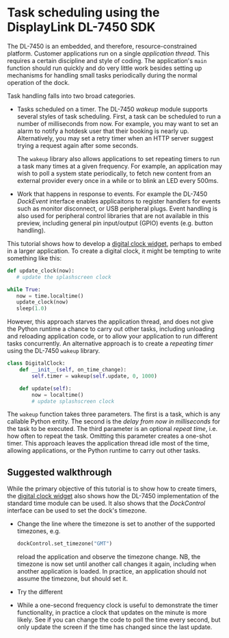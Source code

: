 # Task scheduling using the DisplayLink DL-7450 SDK

The DL-7450 is an embedded, and therefore, resource-constrained platform.
Customer applications run on a single *application thread*. This requires a
certain discipline and style of coding. The application's `main` function
should run quickly and do very little work besides setting up mechanisms for
handling small tasks periodically during the normal operation of the dock.

Task handling falls into two broad categories.

 * Tasks scheduled on a timer. The DL-7450 *wakeup* module supports several
   styles of task scheduling. First, a task can be scheduled to run a number of
   milliseconds from now. For example, you may want to set an alarm to notify a
   hotdesk user that their booking is nearly up. Alternatively, you may set a
   retry timer when an HTTP server suggest trying a request again after some
   seconds.
   
   The `wakeup` library also allows applications to set repeating timers to run
   a task many times at a given frequency. For example, an application may wish
   to poll a system state periodically, to fetch new content from an external
   provider every once in a while or to blink an LED every 500ms. 

 * Work that happens in response to events. For example the DL-7450 *DockEvent* interface
 enables applicaitons to register handlers for events such as monitor disconnect, or USB 
 peripheral plugs. Event handling is also used for peripheral control libraries that are not
 available in this preview, including general pin input/output (GPIO) events (e.g. button
 handling).

This tutorial shows how to develop a [digital clock widget](clock.py), perhaps
to embed in a larger application.  To create a digital clock, it might be
tempting to write something like this:

 ```python
def update_clock(now):
    # update the splashscreen clock

while True:
    now = time.localtime()
    update_clock(now)
    sleep(1.0)
 ```

However, this approach starves the application thread, and does not give the
Python runtime a chance to carry out other tasks, including unloading and
reloading application code, or to allow your application to run different tasks
concurrently. An alternative approach is to create a *repeating timer* using
the DL-7450 `wakeup` library.

```python
class DigitalClock:
    def __init__(self, on_time_change):
        self.timer = wakeup(self.update, 0, 1000)

    def update(self):
        now = localtime()
        # update splashscreen clock

```

The `wakeup` function takes three parameters. The first is a task, which is any
callable Python entity.  The second is the *delay from now in milliseconds* for
the task to be executed. The third parameter is an optional *repeat time*, i.e.
how often to repeat the task. Omitting this parameter creates a one-shot timer.
This approach leaves the application thread idle most of the time, allowing
applications, or the Python runtime to carry out other tasks.

## Suggested walkthrough

While the primary objective of this tutorial is to show how to create timers,
the [digital clock widget](clock.py) also shows how the DL-7450 implementation
of the standard time module can be used. It also shows that the *DockControl* interface can be used to set the dock's timezone.

 * Change the line where the timezone is set to another of the supported timezones, e.g. 

   ``` python
   dockControl.set_timezone("GMT")
   ```
   
   reload the application and observe the timezone change. NB, the timezone
   is now set until another call changes it again, including when another
   application is loaded. In practice, an application should not assume the
   timezone, but should set it.
 
 * Try the different 

 * While a one-second frequency clock is useful to demonstrate the timer
   functionality, in practice a clock that updates on the minute is more
   likely. See if you can change the code to poll the time every second, but
   only update the screen if the time has changed since the last update. 

